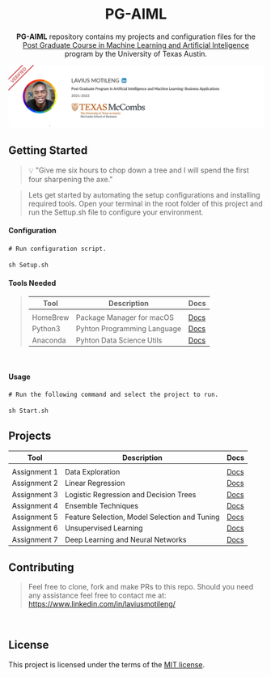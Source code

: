 <h1 align="center">PG-AIML</h1>
<p align="center">
<b>PG-AIML</b> repository contains my projects and configuration files for the <a href="https://eportfolio.mygreatlearning.com/lavius-motileng" rel="noopener">Post Graduate Course in Machine Learning and Artificial Inteligence</a> program by the University of Texas Austin.
</p>

<p align="center">
<img src="./Resources/Images/Header.png" />
</p>

## Getting Started

<blockquote>
<p>
💡 "Give me six hours to chop down a tree and I will spend the first four sharpening the axe."
</p>
</blockquote>

<blockquote>
<p>
Lets get started by automating the setup configurations and installing required tools. Open your terminal in the root folder of this project and run the Settup.sh file to configure your environment. 
</p>
</blockquote>

#### Configuration

```
# Run configuration script.

sh Setup.sh
```
#### Tools  Needed
<blockquote>

| Tool         | Description                                 | Docs                                     |
| ------------ | ------------------------------------------- | -------------------------------          |
|                                 |
| HomeBrew     | Package Manager for macOS                   | [Docs](https://brew.sh/)                 |
| Python3      | Pyhton Programming Language                 | [Docs](https://www.python.org/downloads) |
| Anaconda     | Pyhton Data Science Utils                   | [Docs](https://www.anaconda.com)         |

</blockquote>

<br>

#### Usage

```
# Run the following command and select the project to run.

sh Start.sh
```

## Projects

| Tool         | Description                                 | Docs                                     |
| ------------ | ------------------------------------------- | -------------------------------          |
|              |
| Assignment 1 | Data Exploration                                | [Docs](./src/Assignments/Assignment%201%20Data%20Exploration/)                                    |
| Assignment 2 | Linear Regression                               | [Docs](./src/Assignments/Assignment%202%20Supervised%20Learning%20-%20Regression/)                |
| Assignment 3 | Logistic Regression and Decision Trees          | [Docs](./src/Assignments/Assignment%203%20Logistic%20Regression%20and%20Decision%20Trees/)        |
| Assignment 4 | Ensemble Techniques                             | [Docs](./src/Assignments/Assignment%204%20Ensemble%20Techniques/)        |
| Assignment 5 | Feature Selection, Model Selection and Tuning   | [Docs](./src/Assignments/Assignment%205%20Feature%20Selection%20and%20Model%20Selection%20and%20Tuning/)        |
| Assignment 6 | Unsupervised Learning                           | [Docs](./src/Assignments/Assignment%206%20Unsupervised%20Learning)
| Assignment 7 | Deep Learning and Neural Networks               | [Docs](./src/Assignments/Assignment%207%20Deep%20Learning%20%20and%20Neural%20Networks)

## Contributing
<blockquote>
<p>

Feel free to clone, fork and make PRs to this repo. Should you need any assistance feel free to contact me at:
https://www.linkedin.com/in/laviusmotileng/
<br>
</p>
</blockquote>

<br>

## License

This project is licensed under the terms of the
[MIT license](/LICENSE).
